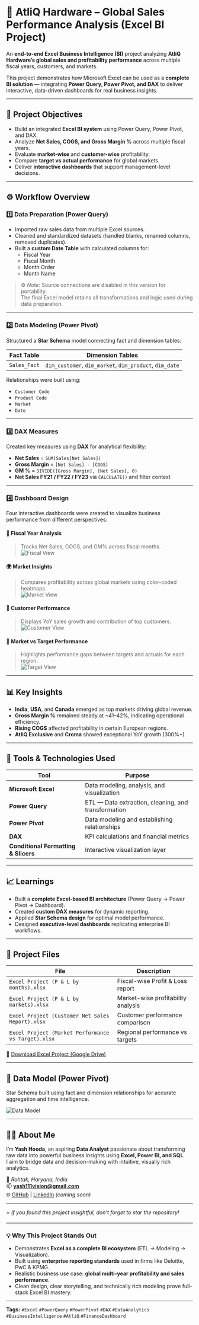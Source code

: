 # 💼 AtliQ Hardware – Global Sales Performance Analysis (Excel BI Project)

An **end-to-end Excel Business Intelligence (BI)** project analyzing **AtliQ Hardware’s global sales and profitability performance** across multiple fiscal years, customers, and markets.  

This project demonstrates how Microsoft Excel can be used as a **complete BI solution** — integrating **Power Query, Power Pivot, and DAX** to deliver interactive, data-driven dashboards for real business insights.

---

## 🎯 Project Objectives

- Build an integrated **Excel BI system** using Power Query, Power Pivot, and DAX.  
- Analyze **Net Sales, COGS, and Gross Margin %** across multiple fiscal years.  
- Evaluate **market-wise** and **customer-wise** profitability.  
- Compare **target vs actual performance** for global markets.  
- Deliver **interactive dashboards** that support management-level decisions.

---

## ⚙️ Workflow Overview

### 1️⃣ Data Preparation (Power Query)
- Imported raw sales data from multiple Excel sources.  
- Cleaned and standardized datasets (handled blanks, renamed columns, removed duplicates).  
- Built a **custom Date Table** with calculated columns for:
  - Fiscal Year  
  - Fiscal Month  
  - Month Order  
  - Month Name  

> ⚙️ *Note:* Source connections are disabled in this version for portability.  
> The final Excel model retains all transformations and logic used during data preparation.

---

### 2️⃣ Data Modeling (Power Pivot)
Structured a **Star Schema** model connecting fact and dimension tables:

| Fact Table | Dimension Tables |
|-------------|------------------|
| `Sales_Fact` | `dim_customer`, `dim_market`, `dim_product`, `dim_date` |

Relationships were built using:
- `Customer Code`  
- `Product Code`  
- `Market`  
- `Date`

---

### 3️⃣ DAX Measures
Created key measures using **DAX** for analytical flexibility:

- **Net Sales** = `SUM(Sales[Net_Sales])`  
- **Gross Margin** = `[Net Sales] - [COGS]`  
- **GM %** = `DIVIDE([Gross Margin], [Net Sales], 0)`  
- **Net Sales FY21 / FY22 / FY23** via `CALCULATE()` and filter context  

---

### 4️⃣ Dashboard Design
Four interactive dashboards were created to visualize business performance from different perspectives:

#### 📆 Fiscal Year Analysis  
> Tracks Net Sales, COGS, and GM% across fiscal months.  
![Fiscal View](Screenshots/Fiscal_Year_Analysis.png)

#### 🌍 Market Insights  
> Compares profitability across global markets using color-coded heatmaps.  
![Market View](Screenshots/Market_Analysis.png)

#### 👥 Customer Performance  
> Displays YoY sales growth and contribution of top customers.  
![Customer View](Screenshots/Customer_Performance.png)

#### 🎯 Market vs Target Performance  
> Highlights performance gaps between targets and actuals for each region.  
![Target View](Screenshots/Sales_Performance.png)

---

## 📊 Key Insights

- **India**, **USA**, and **Canada** emerged as top markets driving global revenue.  
- **Gross Margin %** remained steady at ~41–42%, indicating operational efficiency.  
- **Rising COGS** affected profitability in certain European regions.  
- **AtliQ Exclusive** and **Croma** showed exceptional YoY growth (300%+).  

---

## 🧩 Tools & Technologies Used

| Tool | Purpose |
|------|----------|
| **Microsoft Excel** | Data modeling, analysis, and visualization |
| **Power Query** | ETL — Data extraction, cleaning, and transformation |
| **Power Pivot** | Data modeling and establishing relationships |
| **DAX** | KPI calculations and financial metrics |
| **Conditional Formatting & Slicers** | Interactive visualization layer |

---

## 📈 Learnings

- Built a **complete Excel-based BI architecture** (Power Query → Power Pivot → Dashboard).  
- Created **custom DAX measures** for dynamic reporting.  
- Applied **Star Schema design** for optimal model performance.  
- Designed **executive-level dashboards** replicating enterprise BI workflows.  

---

## 📁 Project Files

| File | Description |
|------|--------------|
| `Excel Project (P & L by months).xlsx` | Fiscal-wise Profit & Loss report |
| `Excel Project (P & L by markets).xlsx` | Market-wise profitability analysis |
| `Excel Project (Customer Net Sales Report).xlsx` | Customer performance comparison |
| `Excel Project (Market Performance vs Target).xlsx` | Regional performance vs targets |

🔗 [Download Excel Project (Google Drive)](YOUR_EXCEL_PROJECT_DRIVE_LINK_HERE)

---

## 🧠 Data Model (Power Pivot)

Star Schema built using fact and dimension relationships for accurate aggregation and time intelligence.  

![Data Model](Screenshots/Data_Model.png)

---

## 👨‍💻 About Me

I’m **Yash Hooda**, an aspiring **Data Analyst** passionate about transforming raw data into powerful business insights using **Excel, Power BI, and SQL**.  
I aim to bridge data and decision-making with intuitive, visually rich analytics.

📍 *Rohtak, Haryana, India*  
📫 **yash111vision@gmail.com**  
🌐 [GitHub](https://github.com/11Yash1) | [LinkedIn](https://www.linkedin.com/) *(coming soon)*  

---

⭐ *If you found this project insightful, don’t forget to star the repository!*  

---

### 💡 Why This Project Stands Out
- Demonstrates **Excel as a complete BI ecosystem** (ETL → Modeling → Visualization).  
- Built using **enterprise reporting standards** used in firms like Deloitte, PwC & KPMG.  
- Realistic business use case: **global multi-year profitability and sales performance**.  
- Clean design, clear storytelling, and technically rich modeling prove full-stack Excel BI mastery.  

---

**Tags:** `#Excel` `#PowerQuery` `#PowerPivot` `#DAX` `#DataAnalytics` `#BusinessIntelligence` `#AtliQ` `#FinanceDashboard`
